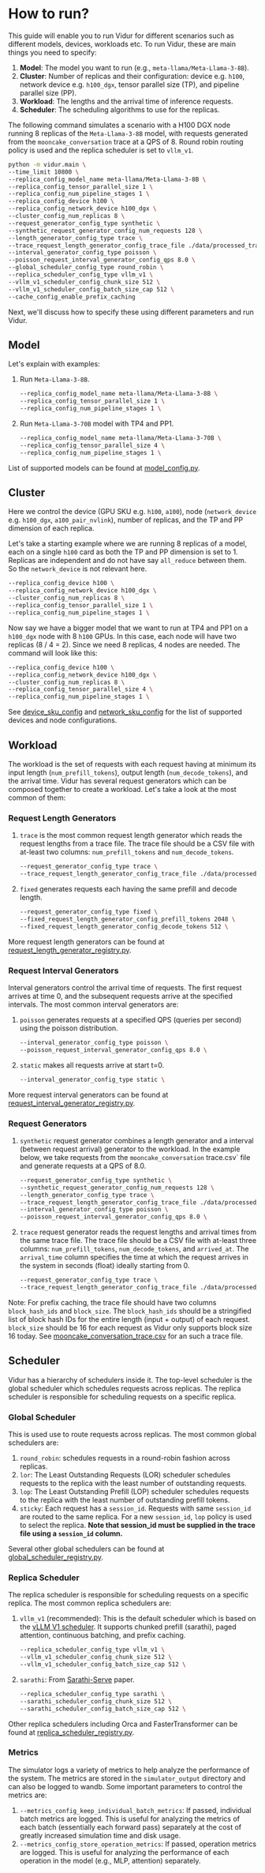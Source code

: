# How to run?

This guide will enable you to run Vidur for different scenarios such as different models, devices, workloads etc. To run Vidur, these are main things you need to specify:

1. **Model**: The model you want to run (e.g., `meta-llama/Meta-Llama-3-8B`).
1. **Cluster**: Number of replicas and their configuration: device e.g. `h100`, network device e.g. `h100_dgx`, tensor parallel size (TP), and pipeline parallel size (PP).
1. **Workload**: The lengths and the arrival time of inference requests.
1. **Scheduler**: The scheduling algorithms to use for the replicas.

The following command simulates a scenario with a H100 DGX node running 8 replicas of the `Meta-Llama-3-8B` model, with requests generated from the `mooncake_conversation` trace at a QPS of 8. Round robin routing policy is used and the replica scheduler is set to `vllm_v1`.

```sh
python -m vidur.main \
--time_limit 10800 \
--replica_config_model_name meta-llama/Meta-Llama-3-8B \
--replica_config_tensor_parallel_size 1 \
--replica_config_num_pipeline_stages 1 \
--replica_config_device h100 \
--replica_config_network_device h100_dgx \
--cluster_config_num_replicas 8 \
--request_generator_config_type synthetic \
--synthetic_request_generator_config_num_requests 128 \
--length_generator_config_type trace \
--trace_request_length_generator_config_trace_file ./data/processed_traces/mooncake_conversation_trace.csv \
--interval_generator_config_type poisson \
--poisson_request_interval_generator_config_qps 8.0 \
--global_scheduler_config_type round_robin \
--replica_scheduler_config_type vllm_v1 \
--vllm_v1_scheduler_config_chunk_size 512 \
--vllm_v1_scheduler_config_batch_size_cap 512 \
--cache_config_enable_prefix_caching
```

Next, we'll discuss how to specify these using different parameters and run Vidur.

## Model

Let's explain with examples:

1. Run `Meta-Llama-3-8B`.

    ```sh
    --replica_config_model_name meta-llama/Meta-Llama-3-8B \
    --replica_config_tensor_parallel_size 1 \
    --replica_config_num_pipeline_stages 1 \
    ```

1. Run `Meta-Llama-3-70B` model with TP4 and PP1.

    ```sh
    --replica_config_model_name meta-llama/Meta-Llama-3-70B \
    --replica_config_tensor_parallel_size 4 \
    --replica_config_num_pipeline_stages 1 \
    ```

List of supported models can be found at [model_config.py](vidur/config/model_config.py).

## Cluster

Here we control the device (GPU SKU e.g. `h100`, `a100`), node (`network_device` e.g. `h100_dgx`, `a100_pair_nvlink`), number of replicas, and the TP and PP dimension of each replica.

Let's take a starting example where we are running 8 replicas of a model, each on a single `h100` card as both the TP and PP dimension is set to 1. Replicas are independent and do not have say `all_reduce` between them. So the `network_device` is not relevant here.

```sh
--replica_config_device h100 \
--replica_config_network_device h100_dgx \
--cluster_config_num_replicas 8 \
--replica_config_tensor_parallel_size 1 \
--replica_config_num_pipeline_stages 1 \
```

Now say we have a bigger model that we want to run at TP4 and PP1 on a `h100_dgx` node with 8 `h100` GPUs. In this case, each node will have two replicas (8 / 4 = 2). Since we need 8 replicas, 4 nodes are needed. The command will look like this:

```sh
--replica_config_device h100 \
--replica_config_network_device h100_dgx \
--cluster_config_num_replicas 8 \
--replica_config_tensor_parallel_size 4 \
--replica_config_num_pipeline_stages 1 \
```

See [device_sku_config](vidur/config/device_sku_config.py) and [network_sku_config](vidur/config/network_sku_config.py) for the list of supported devices and node configurations.

## Workload

The workload is the set of requests with each request having at minimum its input length (`num_prefill_tokens`), output length (`num_decode_tokens`), and the arrival time. Vidur has several request generators which can be composed together to create a workload. Let's take a look at the most common of them:

### Request Length Generators

1. `trace` is the most common request length generator which reads the request lengths from a trace file. The trace file should be a CSV file with at-least two columns: `num_prefill_tokens` and `num_decode_tokens`.

    ```sh
    --request_generator_config_type trace \
    --trace_request_length_generator_config_trace_file ./data/processed_traces/mooncake_conversation_trace.csv \
    ```

1. `fixed` generates requests each having the same prefill and decode length.

    ```sh
    --request_generator_config_type fixed \
    --fixed_request_length_generator_config_prefill_tokens 2048 \
    --fixed_request_length_generator_config_decode_tokens 512 \
    ```

More request length generators can be found at [request_length_generator_registry.py](vidur/request_generator/request_length_generator_registry.py).

### Request Interval Generators

Interval generators control the arrival time of requests. The first request arrives at time 0, and the subsequent requests arrive at the specified intervals. The most common interval generators are:

1. `poisson` generates requests at a specified QPS (queries per second) using the poisson distribution.

    ```sh
    --interval_generator_config_type poisson \
    --poisson_request_interval_generator_config_qps 8.0 \
    ```

1. `static` makes all requests arrive at start t=0.

    ```sh
    --interval_generator_config_type static \
    ```

More request interval generators can be found at [request_interval_generator_registry.py](vidur/request_generator/request_interval_generator_registry.py).

### Request Generators

1. `synthetic` request generator combines a length generator and a interval (between request arrival) generator to the workload. In the example below, we take requests from the `mooncake_conversation` trace.csv` file and generate requests at a QPS of 8.0.

    ```sh
    --request_generator_config_type synthetic \
    --synthetic_request_generator_config_num_requests 128 \
    --length_generator_config_type trace \
    --trace_request_length_generator_config_trace_file ./data/processed_traces/mooncake_conversation_trace.csv \
    --interval_generator_config_type poisson \
    --poisson_request_interval_generator_config_qps 8.0 \
    ```

1. `trace` request generator reads the request lengths and arrival times from the same trace file. The trace file should be a CSV file with at-least three columns: `num_prefill_tokens`, `num_decode_tokens`, and `arrived_at`. The `arrival_time` column specifies the time at which the request arrives in the system in seconds (float) ideally starting from 0.

    ```sh
    --request_generator_config_type trace \
    --trace_request_length_generator_config_trace_file ./data/processed_traces/mooncake_conversation_trace.csv \
    ```

Note: For prefix caching, the trace file should have two columns `block_hash_ids` and `block_size`. The `block_hash_ids` should be a stringified list of block hash IDs for the entire length (input + output) of each request. `block_size` should be 16 for each request as Vidur only supports block size 16 today. See [mooncake_conversation_trace.csv](data/processed_traces/mooncake_conversation_trace.csv) for an such a trace file.

## Scheduler

Vidur has a hierarchy of schedulers inside it. The top-level scheduler is the global scheduler which schedules requests across replicas. The replica scheduler is responsible for scheduling requests on a specific replica.

### Global Scheduler

This is used use to route requests across replicas. The most common global schedulers are:

1. `round_robin`: schedules requests in a round-robin fashion across replicas.
1. `lor`: The Least Outstanding Requests (LOR) scheduler schedules requests to the replica with the least number of outstanding requests.
1. `lop`: The Least Outstanding Prefill (LOP) scheduler schedules requests to the replica with the least number of outstanding prefill tokens.
1. `sticky`: Each request has a `session_id`. Requests with same `session_id` are routed to the same replica. For a new `session_id`, `lop` policy is used to select the replica. __Note that session_id must be supplied in the trace file using a `session_id` column.__

Several other global schedulers can be found at [global_scheduler_registry.py](vidur/scheduler/global_scheduler/global_scheduler_registry.py).

### Replica Scheduler

The replica scheduler is responsible for scheduling requests on a specific replica. The most common replica schedulers are:

1. `vllm_v1` (recommended): This is the default scheduler which is based on the [vLLM V1 scheduler](https://github.com/vllm-project/vllm/blob/main/vllm/v1/core/sched/scheduler.py). It supports chunked prefill (sarathi), paged attention, continuous batching, and prefix caching.

    ```sh
    --replica_scheduler_config_type vllm_v1 \
    --vllm_v1_scheduler_config_chunk_size 512 \
    --vllm_v1_scheduler_config_batch_size_cap 512 \
    ```

1. `sarathi`: From [Sarathi-Serve](https://arxiv.org/abs/2403.02310) paper.

    ```sh
    --replica_scheduler_config_type sarathi \
    --sarathi_scheduler_config_chunk_size 512 \
    --sarathi_scheduler_config_batch_size_cap 512 \
    ```

Other replica schedulers including Orca and FasterTransformer can be found at [replica_scheduler_registry.py](vidur/scheduler/replica_scheduler/replica_scheduler_registry.py).


### Metrics

The simulator logs a variety of metrics to help analyze the performance of the system. The metrics are stored in the `simulator_output` directory and can also be logged to wandb. Some important parameters to control the metrics are:

1. `--metrics_config_keep_individual_batch_metrics`: If passed, individual batch metrics are logged. This is useful for analyzing the metrics of each batch (essentially each forward pass) separately at the cost of greatly increased simulation time and disk usage.
1. `--metrics_config_store_operation_metrics`: If passed, operation metrics are logged. This is useful for analyzing the performance of each operation in the model (e.g., MLP, attention) separately.
